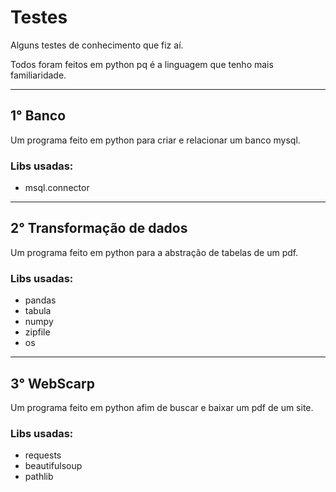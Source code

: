 # Testes
Alguns testes de conhecimento que fiz aí.

Todos foram feitos em python pq é a linguagem que tenho mais familiaridade.

<hr>

## 1° Banco 

Um programa feito em python para criar e relacionar um banco mysql.

### Libs usadas:
- msql.connector

<hr>

## 2° Transformação de dados

Um programa feito em python para a abstração de tabelas de um pdf.

### Libs usadas:
- pandas
- tabula
- numpy
- zipfile
- os

<hr>

## 3° WebScarp

Um programa feito em python afim de buscar e baixar um pdf de um site.

### Libs usadas:
- requests
- beautifulsoup
- pathlib
